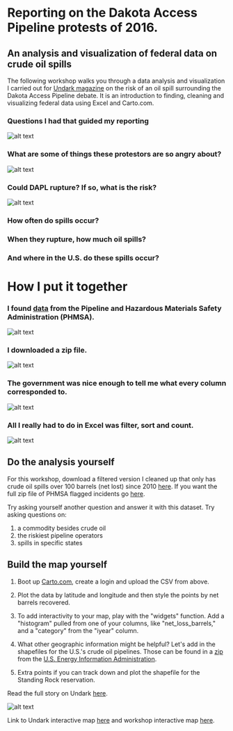 # Reporting on the Dakota Access Pipeline protests of 2016.
## An analysis and visualization of federal data on crude oil spills  

The following workshop walks you through a data analysis and visualization I carried out for [Undark magazine](https://undark.org/article/oil-pipeline-safety-dakota-access-standing-rock/) on the risk of an oil spill surrounding the Dakota Access Pipeline debate. It is an introduction to finding, cleaning and visualizing federal data using Excel and Carto.com. 

### Questions I had that guided my reporting

![alt text](http://aleszu.com/workshops/oilwater1.png)

### What are some of things these protestors are so angry about?

![alt text](http://aleszu.com/workshops/oilwater2.png)

### Could DAPL rupture? If so, what is the risk?

![alt text](http://aleszu.com/workshops/oilwater4.png)

### How often do spills occur?

### When they rupture, how much oil spills?

### And where in the U.S. do these spills occur?

# How I put it together

### I found [data](https://www.phmsa.dot.gov/pipeline/library/data-stats/flagged-data-files) from the Pipeline and Hazardous Materials Safety Administration (PHMSA).

![alt text](http://aleszu.com/workshops/oilwater5.png)

### I downloaded a zip file.

![alt text](http://aleszu.com/workshops/oilwater6.png)

### The government was nice enough to tell me what every column corresponded to.

![alt text](http://aleszu.com/workshops/oilwater7.png)

### All I really had to do in Excel was filter, sort and count. 

![alt text](http://aleszu.com/workshops/oilwater8.png)

## Do the analysis yourself

For this workshop, download a filtered version I cleaned up that only has crude oil spills over 100 barrels (net lost) since 2010 [here](https://drive.google.com/file/d/0B56vzj8m6JInRWZGM0tyQk94VTA/view?usp=sharing). If you want the full zip file of PHMSA flagged incidents go [here](https://www.phmsa.dot.gov/pipeline/library/data-stats/flagged-data-files).

Try asking yourself another question and answer it with this dataset. Try asking questions on: 
1. a commodity besides crude oil 
2. the riskiest pipeline operators 
3. spills in specific states

## Build the map yourself

1. Boot up [Carto.com](http://Carto.com), create a login and upload the CSV from above. 

2. Plot the data by latitude and longitude and then style the points by net barrels recovered. 

3. To add interactivity to your map, play with the "widgets" function. Add a "histogram" pulled from one of your columns, like "net_loss_barrels," and a "category" from the "iyear" column.

4. What other geographic information might be helpful? Let's add in the shapefiles for the U.S.'s crude oil pipelines. Those can be found in a [zip](https://www.eia.gov/maps/map_data/CrudeOil_Pipelines_US_EIA.zip) from the [U.S. Energy Information Administration](https://www.eia.gov/maps/layer_info-m.php). 

5. Extra points if you can track down and plot the shapefile for the Standing Rock reservation.

Read the full story on Undark [here](https://undark.org/article/oil-pipeline-safety-dakota-access-standing-rock/).

![alt text](http://aleszu.com/workshops/carto_oilwater.png)

Link to Undark interactive map [here](https://undark.carto.com/viz/e053d3f2-b66b-11e6-a2ce-0e233c30368f/public_map) and workshop interactive map [here](https://storybench.carto.com/builder/eaeb6a08-0e47-11e7-a547-0ef24382571b/).


